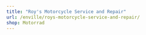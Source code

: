 ```yaml
---
title: "Roy's Motorcycle Service and Repair"
url: /enville/roys-motorcycle-service-and-repair/
shop: Motorrad
---
```

